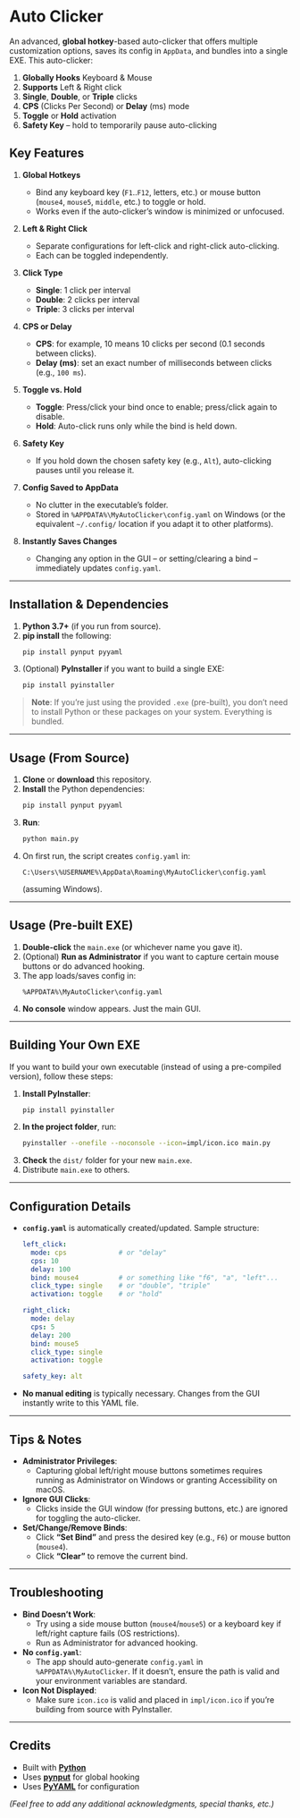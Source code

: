 # Auto Clicker

An advanced, **global hotkey**-based auto-clicker that offers multiple customization options, saves its config in `AppData`, and bundles into a single EXE. This auto-clicker:

1. **Globally Hooks** Keyboard & Mouse
2. **Supports** Left & Right click
3. **Single**, **Double**, or **Triple** clicks
4. **CPS** (Clicks Per Second) or **Delay** (ms) mode
5. **Toggle** or **Hold** activation
6. **Safety Key** – hold to temporarily pause auto-clicking

## Key Features

1. **Global Hotkeys**  
   - Bind any keyboard key (`F1`..`F12`, letters, etc.) or mouse button (`mouse4`, `mouse5`, `middle`, etc.) to toggle or hold.  
   - Works even if the auto-clicker’s window is minimized or unfocused.

2. **Left & Right Click**  
   - Separate configurations for left-click and right-click auto-clicking.  
   - Each can be toggled independently.

3. **Click Type**  
   - **Single**: 1 click per interval  
   - **Double**: 2 clicks per interval  
   - **Triple**: 3 clicks per interval  

4. **CPS or Delay**  
   - **CPS**: for example, 10 means 10 clicks per second (0.1 seconds between clicks).  
   - **Delay (ms)**: set an exact number of milliseconds between clicks (e.g., `100 ms`).

5. **Toggle vs. Hold**  
   - **Toggle**: Press/click your bind once to enable; press/click again to disable.  
   - **Hold**: Auto-click runs only while the bind is held down.

6. **Safety Key**  
   - If you hold down the chosen safety key (e.g., `Alt`), auto-clicking pauses until you release it.  

7. **Config Saved to AppData**  
   - No clutter in the executable’s folder.  
   - Stored in `%APPDATA%\MyAutoClicker\config.yaml` on Windows (or the equivalent `~/.config/` location if you adapt it to other platforms).

8. **Instantly Saves Changes**  
   - Changing any option in the GUI – or setting/clearing a bind – immediately updates `config.yaml`.

---

## Installation & Dependencies

1. **Python 3.7+** (if you run from source).
2. **pip install** the following:
   ```bash
   pip install pynput pyyaml
   ```
3. (Optional) **PyInstaller** if you want to build a single EXE:
   ```bash
   pip install pyinstaller
   ```

> **Note**: If you’re just using the provided `.exe` (pre-built), you don’t need to install Python or these packages on your system. Everything is bundled.

---

## Usage (From Source)

1. **Clone** or **download** this repository.  
2. **Install** the Python dependencies:
   ```bash
   pip install pynput pyyaml
   ```
3. **Run**:
   ```bash
   python main.py
   ```
4. On first run, the script creates `config.yaml` in:
   ```
   C:\Users\%USERNAME%\AppData\Roaming\MyAutoClicker\config.yaml
   ```
   (assuming Windows).

---

## Usage (Pre-built EXE)

1. **Double-click** the `main.exe` (or whichever name you gave it).  
2. (Optional) **Run as Administrator** if you want to capture certain mouse buttons or do advanced hooking.  
3. The app loads/saves config in:
   ```
   %APPDATA%\MyAutoClicker\config.yaml
   ```
4. **No console** window appears. Just the main GUI.

---

## Building Your Own EXE

If you want to build your own executable (instead of using a pre-compiled version), follow these steps:

1. **Install PyInstaller**:
   ```bash
   pip install pyinstaller
   ```
2. **In the project folder**, run:
   ```bash
   pyinstaller --onefile --noconsole --icon=impl/icon.ico main.py
   ```
3. **Check** the `dist/` folder for your new `main.exe`.
4. Distribute `main.exe` to others.

---

## Configuration Details

- **`config.yaml`** is automatically created/updated. Sample structure:

  ```yaml
  left_click:
    mode: cps             # or "delay"
    cps: 10
    delay: 100
    bind: mouse4          # or something like "f6", "a", "left"...
    click_type: single    # or "double", "triple"
    activation: toggle    # or "hold"

  right_click:
    mode: delay
    cps: 5
    delay: 200
    bind: mouse5
    click_type: single
    activation: toggle

  safety_key: alt
  ```

- **No manual editing** is typically necessary. Changes from the GUI instantly write to this YAML file.

---

## Tips & Notes

- **Administrator Privileges**:  
  - Capturing global left/right mouse buttons sometimes requires running as Administrator on Windows or granting Accessibility on macOS. 
- **Ignore GUI Clicks**:  
  - Clicks inside the GUI window (for pressing buttons, etc.) are ignored for toggling the auto-clicker.  
- **Set/Change/Remove Binds**:  
  - Click **“Set Bind”** and press the desired key (e.g., `F6`) or mouse button (`mouse4`).  
  - Click **“Clear”** to remove the current bind.

---

## Troubleshooting

- **Bind Doesn’t Work**:  
  - Try using a side mouse button (`mouse4`/`mouse5`) or a keyboard key if left/right capture fails (OS restrictions).  
  - Run as Administrator for advanced hooking.  
- **No `config.yaml`**:  
  - The app should auto-generate `config.yaml` in `%APPDATA%\MyAutoClicker`. If it doesn’t, ensure the path is valid and your environment variables are standard.  
- **Icon Not Displayed**:  
  - Make sure `icon.ico` is valid and placed in `impl/icon.ico` if you’re building from source with PyInstaller.  

---

## Credits

- Built with [**Python**](https://www.python.org/)  
- Uses [**pynput**](https://pypi.org/project/pynput/) for global hooking  
- Uses [**PyYAML**](https://pypi.org/project/PyYAML/) for configuration  

*(Feel free to add any additional acknowledgments, special thanks, etc.)*